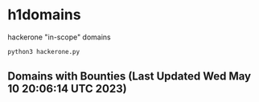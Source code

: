 # h1domains
hackerone "in-scope" domains

`python3 hackerone.py`
## Domains with Bounties (Last Updated Wed May 10 20:06:14 UTC 2023)
```

```
